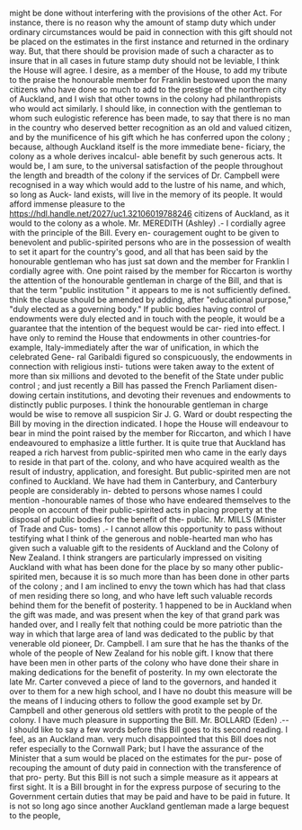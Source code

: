 might be done without interfering with the provisions of the other Act. For instance, there is no reason why the amount of stamp duty which under ordinary circumstances would be paid in connection with this gift should not be placed on the estimates in the first instance and returned in the ordinary way. But, that there should be provision made of such a character as to insure that in all cases in future stamp duty should not be leviable, I think the House will agree. I desire, as a member of the House, to add my tribute to the praise the honourable member for Franklin bestowed upon the many citizens who have done so much to add to the prestige of the northern city of Auckland, and I wish that other towns in the colony had philanthropists who would act similarly. I should like, in connection with the gentleman to whom such eulogistic reference has been made, to say that there is no man in the country who deserved better recognition as an old and valued citizen, and by the munificence of his gift which he has conferred upon the colony ; because, although Auckland itself is the more immediate bene- ficiary, the colony as a whole derives incalcul- able benefit by such generous acts. It would be, I am sure, to the universal satisfaction of the people throughout the length and breadth of the colony if the services of Dr. Campbell were recognised in a way which would add to the lustre of his name, and which, so long as Auck- land exists, will live in the memory of its people. It would afford immense pleasure to the https://hdl.handle.net/2027/uc1.32106019788246 citizens of Auckland, as it would to the colony as a whole. Mr. MEREDITH (Ashley) .- I cordially agree with the principle of the Bill. Every en- couragement ought to be given to benevolent and public-spirited persons who are in the possession of wealth to set it apart for the country's good, and all that has been said by the honourable gentleman who has just sat down and the member for Franklin I cordially agree with. One point raised by the member for Riccarton is worthy the attention of the honourable gentleman in charge of the Bill, and that is that the term "public institution " it appears to me is not sufficiently defined. think the clause should be amended by adding, after "educational purpose," "duly elected as a governing body." If public bodies having control of endowments were duly elected and in touch with the people, it would be a guarantee that the intention of the bequest would be car- ried into effect. I have only to remind the House that endowments in other countries-for example, Italy-immediately after the war of unification, in which the celebrated Gene- ral Garibaldi figured so conspicuously, the endowments in connection with religious insti- tutions were taken away to the extent of more than six millions and devoted to the benefit of the State under public control ; and just recently a Bill has passed the French Parliament disen- dowing certain institutions, and devoting their revenues and endowments to distinctly public purposes. I think the honourable gentleman in charge would be wise to remove all suspicion Sir J. G. Ward or doubt respecting the Bill by moving in the direction indicated. I hope the House will endeavour to bear in mind the point raised by the member for Riccarton, and which I have endeavoured to emphasize a little further. It is quite true that Auckland has reaped a rich harvest from public-spirited men who came in the early days to reside in that part of the. colony, and who have acquired wealth as the result of industry, application, and foresight. But public-spirited men are not confined to Auckland. We have had them in Canterbury, and Canterbury people are considerably in- debted to persons whose names I could mention -honourable names of those who have endeared themselves to the people on account of their public-spirited acts in placing property at the disposal of public bodies for the benefit of the- public. Mr. MILLS (Minister of Trade and Cus- toms) .- I cannot allow this opportunity to pass without testifying what I think of the generous and noble-hearted man who has given such a valuable gift to the residents of Auckland and the Colony of New Zealand. I think strangers are particularly impressed on visiting Auckland with what has been done for the place by so many other public-spirited men, because it is so much more than has been done in other parts of the colony ; and I am inclined to envy the town which has had that class of men residing there so long, and who have left such valuable records behind them for the benefit of posterity. 1 happened to be in Auckland when the gift was made, and was present when the key of that grand park was handed over, and I really felt that nothing could be more patriotic than the way in which that large area of land was dedicated to the public by that venerable old pioneer, Dr. Campbell. I am sure that he has the thanks of the whole of the people of New Zealand for his noble gift. I know that there have been men in other parts of the colony who have done their share in making dedications for the benefit of posterity. In my own electorate the late Mr. Carter conveved a piece of land to the governors, and handed it over to them for a new high school, and I have no doubt this measure will be the means of I inducing others to follow the good example set by Dr. Campbell and other generous old settlers with protit to the people of the colony. I have much pleasure in supporting the Bill. Mr. BOLLARD (Eden) .-- I should like to say a few words before this Bill goes to its second reading. I feel, as an Auckland man. very much disappointed that this Bill does not refer especially to the Cornwall Park; but I have the assurance of the Minister that a sum would be placed on the estimates for the pur- pose of recouping the amount of duty paid in connection with the transference of that pro- perty. But this Bill is not such a simple measure as it appears at first sight. It is a Bill brought in for the express purpose of securing to the Government certain duties that may be paid and have to be paid in future. It is not so long ago since another Auckland gentleman made a large bequest to the people, 